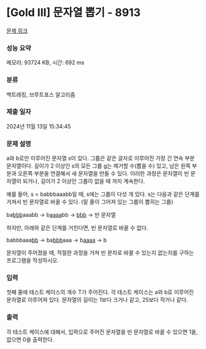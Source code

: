 # [Gold III] 문자열 뽑기 - 8913 

[문제 링크](https://www.acmicpc.net/problem/8913) 

### 성능 요약

메모리: 93724 KB, 시간: 692 ms

### 분류

백트래킹, 브루트포스 알고리즘

### 제출 일자

2024년 11월 13일 15:34:45

### 문제 설명

<p>a와 b로만 이루어진 문자열 s이 있다. 그룹은 같은 글자로 이루어진 가장 긴 연속 부분 문자열이다. 길이가 2 이상인 s의 모든 그룹 g는 제거할 수(뽑을 수) 있고, 남은 왼쪽 부분과 오른쪽 부분을 연결해서 새 문자열을 만들 수 있다. 이러한 과정은 문자열이 빈 문자열이 되거나, 길이가 2 이상인 그룹이 없을 때 까지 계속한다.</p>

<p>예를 들어, s = babbbaaabb일 때, s에는 그룹이 다섯 개 있다. s는 다음과 같은 단계를 거쳐서 빈 문자열로 바꿀 수 있다. (밑 줄이 그어져 있는 그룹이 뽑히는 그룹)</p>

<p>ba<u>bbb</u>aaabb → b<u>aaaa</u>bb → <u>bbb</u> → 빈 문자열</p>

<p>하지만, 아래와 같은 단계를 거친다면, 빈 문자열로 바꿀 수 없다.</p>

<p>babbbaaa<u>bb</u> → ba<u>bbb</u>aaa → b<u>aaaa</u> → b</p>

<p>문자열이 주어졌을 때, 적절한 과정을 거쳐 빈 문자로 바꿀 수 있는지 없는지를 구하는 프로그램을 작성하시오.</p>

### 입력 

 <p>첫째 줄에 테스트 케이스의 개수 T가 주어진다. 각 테스트 케이스는 a와 b로 이루어진 문자열로 이루어져 있다. 문자열의 길이는 1보다 크거나 같고, 25보다 작거나 같다.</p>

### 출력 

 <p>각 테스트 케이스에 대해서, 입력으로 주어진 문자열을 빈 문자열로 바꿀 수 있으면 1을, 없으면 0을 출력한다. </p>

